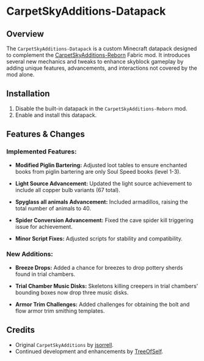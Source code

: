# CarpetSkyAdditions-Datapack

## Overview
The `CarpetSkyAdditions-Datapack` is a custom Minecraft datapack designed to complement the [CarpetSkyAdditions-Reborn](https://github.com/TreeOfSelf/CarpetSkyAdditions-Reborn) Fabric mod. It introduces several new mechanics and tweaks to enhance skyblock gameplay by adding unique features, advancements, and interactions not covered by the mod alone.

## Installation
1. Disable the built-in datapack in the `CarpetSkyAdditions-Reborn` mod.
2. Enable and install this datapack.

## Features & Changes

### Implemented Features:

- **Modified Piglin Bartering:** Adjusted loot tables to ensure enchanted books from piglin bartering are only Soul Speed books (level 1-3).

- **Light Source Advancement:** Updated the light source achievement to include all copper bulb variants (67 total).

- **Spyglass all animals Advancement:** Included armadillos, raising the total number of animals to 40.

- **Spider Conversion Advancement:** Fixed the cave spider kill triggering issue for achievement.

- **Minor Script Fixes:** Adjusted scripts for stability and compatibility.

### New Additions:

- **Breeze Drops:** Added a chance for breezes to drop pottery sherds found in trial chambers.

- **Trial Chamber Music Disks:** Skeletons killing creepers in trial chambers' bounding boxes now drop three music disks.

- **Armor Trim Challenges:** Added challenges for obtaining the bolt and flow armor trim smithing templates.

## Credits
- Original `CarpetSkyAdditions` by [jsorrell](https://github.com/jsorrell/CarpetSkyAdditions).
- Continued development and enhancements by [TreeOfSelf](https://github.com/TreeOfSelf/CarpetSkyAdditions-Reborn).
